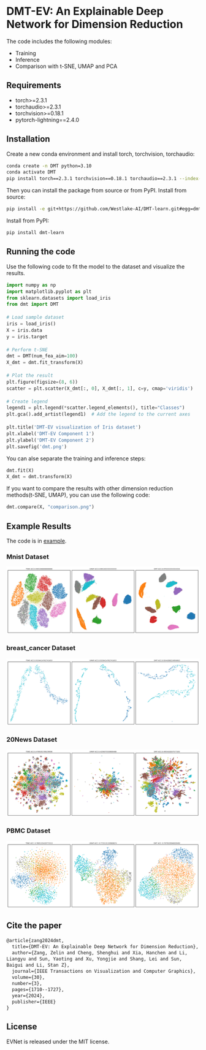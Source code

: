 
# DMT-EV: An Explainable Deep Network for Dimension Reduction

The code includes the following modules:
* Training
* Inference
* Comparison with t-SNE, UMAP and PCA


## Requirements

* torch>=2.3.1
* torchaudio>=2.3.1
* torchvision>=0.18.1
* pytorch-lightning==2.4.0


## Installation
Create a new conda environment and install torch, torchvision, torchaudio:
```bash
conda create -n DMT python=3.10
conda activate DMT
pip install torch==2.3.1 torchvision==0.18.1 torchaudio==2.3.1 --index-url https://download.pytorch.org/whl/cu121
```
Then you can install the package from source or from PyPI.
Install from source:
```bash
pip install -e git+https://github.com/Westlake-AI/DMT-learn.git#egg=dmt-learn
```
Install from PyPI:
```bash
pip install dmt-learn
```

## Running the code
Use the following code to fit the model to the dataset and visualize the results.

```python
import numpy as np
import matplotlib.pyplot as plt
from sklearn.datasets import load_iris
from dmt import DMT

# Load sample dataset
iris = load_iris()
X = iris.data
y = iris.target

# Perform t-SNE
dmt = DMT(num_fea_aim=100)
X_dmt = dmt.fit_transform(X)

# Plot the result
plt.figure(figsize=(8, 6))
scatter = plt.scatter(X_dmt[:, 0], X_dmt[:, 1], c=y, cmap='viridis')

# Create legend
legend1 = plt.legend(*scatter.legend_elements(), title="Classes")
plt.gca().add_artist(legend1)  # Add the legend to the current axes

plt.title('DMT-EV visualization of Iris dataset')
plt.xlabel('DMT-EV Component 1')
plt.ylabel('DMT-EV Component 2')
plt.savefig('dmt.png')
```
You can alse separate the training and inference steps:
```python
dmt.fit(X)
X_dmt = dmt.transform(X)
```
If you want to compare the results with other dimension reduction methods(t-SNE, UMAP), you can use the following code:
```python
dmt.compare(X, "comparison.png")
```

## Example Results

The code is in [example](https://github.com/zangzelin/example_dmtlearn.git).

### Mnist Dataset

![mnist dataset](example/pic/mnist.png)

### breast_cancer Dataset

![breast_cancer dataset](example/pic/breast_cancer.png)

### 20News Dataset

![20News dataset](example/pic/20News.png)

### PBMC Dataset

![PBMC dataset](example/pic/pbmc.png)


## Cite the paper

```
@article{zang2024dmt,
  title={DMT-EV: An Explainable Deep Network for Dimension Reduction},
  author={Zang, Zelin and Cheng, Shenghui and Xia, Hanchen and Li, Liangyu and Sun, Yaoting and Xu, Yongjie and Shang, Lei and Sun, Baigui and Li, Stan Z},
  journal={IEEE Transactions on Visualization and Computer Graphics},
  volume={30},
  number={3},
  pages={1710--1727},
  year={2024},
  publisher={IEEE}
}
```


## License

EVNet is released under the MIT license.
